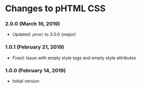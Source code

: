 # Changes to pHTML CSS

### 2.0.0 (March 16, 2019)

- Updated: `phtml` to 3.0.0 (major)

### 1.0.1 (February 21, 2019)

- Fixed: Issue with empty style tags and empty style attributes

### 1.0.0 (February 14, 2019)

- Initial version

